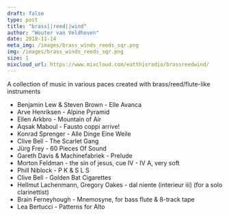 ```yaml
---
draft: false
type: post
title: "brass||reed||wind"
author: "Wouter van Veldhoven"
date: 2018-11-14
meta_img: /images/brass_winds_reeds_sqr.png
img: /images/brass_winds_reeds_sqr.png
size: 1
mixcloud_url: https://www.mixcloud.com/eatthisradio/brassreedwind/
---
```


A collection of music in various paces created with brass/reed/flute-like instruments

- Benjamin Lew & Steven Brown - Elle Avanca
- Arve Henriksen - Alpine Pyramid
- Ellen Arkbro - Mountain of Air
- Aqsak Maboul - Fausto coppi arrive!
- Konrad Sprenger - Alle Dinge Eine Weile
- Clive Bell - The Scarlet Gang
- Jürg Frey - 60 Pieces Of Sound
- Gareth Davis & Machinefabriek - Prelude
- Morton Feldman - the sin of jesus, cue IV - IV A, very soft
- Phill Niblock - P K & S L S
- Clive Bell - Golden Bat Cigarettes
- Hellmut Lachenmann, Gregory Oakes - dal niente (interieur iii)   (for a solo clarinettist)
- Brain Ferneyhough - Mnemosyne, for bass flute & 8-track tape
- Lea Bertucci - Patterns for Alto
